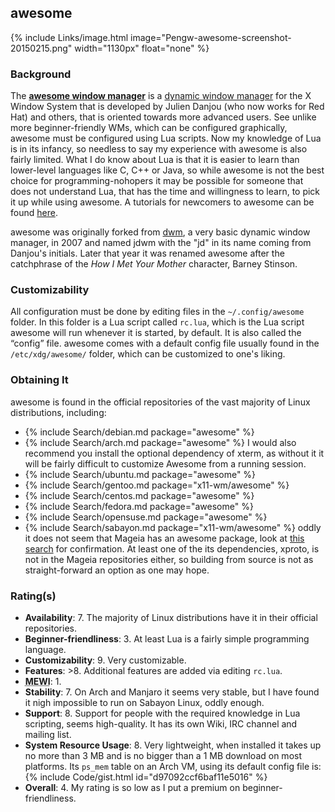 ## awesome
{% include Links/image.html image="Pengw-awesome-screenshot-20150215.png" width="1130px" float="none" %}

### Background
The [**awesome window manager**](http://awesome.naquadah.org/) is a [dynamic window manager](https://en.wikipedia.org/wiki/Dynamic_window_manager) for the X Window System that is developed by Julien Danjou (who now works for Red Hat) and others, that is oriented towards more advanced users. See unlike more beginner-friendly WMs, which can be configured graphically, awesome must be configured using Lua scripts. Now my knowledge of Lua is in its infancy, so needless to say my experience with awesome is also fairly limited. What I do know about Lua is that it is easier to learn than lower-level languages like C, C++ or Java, so while awesome is not the best choice for programming-nohopers it may be possible for someone that does not understand Lua, that has the time and willingness to learn, to pick it up while using awesome. A tutorials for newcomers to awesome can be found [here](http://awesome.naquadah.org/wiki/My_first_awesome).

awesome was originally forked from [dwm](https://en.wikipedia.org/wiki/Dwm), a very basic dynamic window manager, in 2007 and named jdwm with the "jd" in its name coming from Danjou's initials. Later that year it was renamed awesome after the catchphrase of the *How I Met Your Mother* character, Barney Stinson.

### Customizability
All configuration must be done by editing files in the `~/.config/awesome` folder. In this folder is a Lua script called `rc.lua`, which is the Lua script awesome will run whenever it is started, by default. It is also called the &ldquo;config&rdquo; file. awesome comes with a default config file usually found in the `/etc/xdg/awesome/` folder, which can be customized to one's liking.

### Obtaining It
awesome is found in the official repositories of the vast majority of Linux distributions, including:
* {% include Search/debian.md package="awesome" %}
* {% include Search/arch.md package="awesome" %} I would also recommend you install the optional dependency of xterm, as without it it will be fairly difficult to customize Awesome from a running session.
* {% include Search/ubuntu.md package="awesome" %}
* {% include Search/gentoo.md package="x11-wm/awesome" %}
* {% include Search/centos.md package="awesome" %}
* {% include Search/fedora.md package="awesome" %}
* {% include Search/opensuse.md package="awesome" %}
* {% include Search/sabayon.md package="x11-wm/awesome" %}
oddly it does not seem that Mageia has an awesome package, look at [this search](http://madb.mageia.org/package/list/t_search/awesome) for confirmation. At least one of the its dependencies, xproto, is not in the Mageia repositories either, so building from source is not as straight-forward an option as one may hope.

### Rating(s)
* **Availability**: 7. The majority of Linux distributions have it in their official repositories.
* **Beginner-friendliness**: 3. At least Lua is a fairly simple programming language.
* **Customizability**: 9. Very customizable.
* **Features**: &gt;8. Additional features are added via editing `rc.lua`.
* <abbr title="My Experience With It">**MEWI**</abbr>: 1.
* **Stability**: 7. On Arch and Manjaro it seems very stable, but I have found it nigh impossible to run on Sabayon Linux, oddly enough.
* **Support**: 8. Support for people with the required knowledge in Lua scripting, seems high-quality. It has its own Wiki, IRC channel and mailing list.
* **System Resource Usage**: 8. Very lightweight, when installed it takes up no more than 3 MB and is no bigger than a 1 MB download on most platforms. Its `ps_mem` table on an Arch VM, using its default config file is: {% include Code/gist.html id="d97092ccf6baf11e5016" %}
* **Overall**: 4. My rating is so low as I put a premium on beginner-friendliness.
